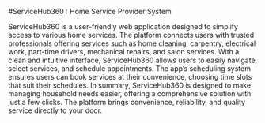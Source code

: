 #ServiceHub360 : Home Service Provider System 

ServiceHub360 is a user-friendly web application designed to simplify access to various home services. 
The platform connects users with trusted professionals offering services such as home cleaning, carpentry, electrical work, part-time drivers, mechanical repairs, and salon services.
With a clean and intuitive interface, ServiceHub360 allows users to easily navigate, select services, and schedule appointments. 
The app’s scheduling system ensures users can book services at their convenience, choosing time slots that suit their schedules.
In summary, ServiceHub360 is designed to make managing household needs easier, offering a comprehensive solution with just a few clicks.
The platform brings convenience, reliability, and quality service directly to your door.


